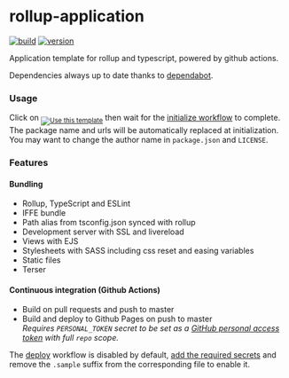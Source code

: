 # rollup-application

[![build](https://github.com/juliendargelos/rollup-application/workflows/build/badge.svg?branch=master)](https://github.com/juliendargelos/rollup-application/actions?workflow=build)<!--
[![deploy](https://github.com/juliendargelos/rollup-application/workflows/deploy/badge.svg?branch=master)](https://github.com/juliendargelos/rollup-application/actions?workflow=deploy) !-->
[![version](https://img.shields.io/github/package-json/v/juliendargelos/rollup-application)](https://github.com/juliendargelos/rollup-application)

Application template for rollup and typescript, powered by github actions.

Dependencies always up to date thanks to [dependabot](https://dependabot.com).

### Usage

Click on <sub>[![Use this template](https://img.shields.io/badge/-Use%20this%20template-brightgreen)](https://github.com/juliendargelos/rollup-application/generate)</sub> then wait for the [initialize workflow](.github/workflows/initialize.yml) to complete. The package name and urls will be automatically replaced at initialization. You may want to change the author name in `package.json` and `LICENSE`.

### Features

#### Bundling

- Rollup, TypeScript and ESLint
- IFFE bundle
- Path alias from tsconfig.json synced with rollup
- Development server with SSL and livereload
- Views with EJS
- Stylesheets with SASS including css reset and easing variables
- Static files
- Terser

#### Continuous integration (Github Actions)

- Build on pull requests and push to master
- Build and deploy to Github Pages on push to master<br>
  *Requires `PERSONAL_TOKEN` secret to be set as a [GitHub personal access token](https://help.github.com/en/github/authenticating-to-github/creating-a-personal-access-token-for-the-command-line) with full `repo` scope.*

The [deploy](.github/workflows/deploy.yml.sample) workflow is disabled by default, [add the required secrets](https://help.github.com/en/actions/automating-your-workflow-with-github-actions/creating-and-using-encrypted-secrets) and remove the `.sample` suffix from the corresponding file to enable it.
